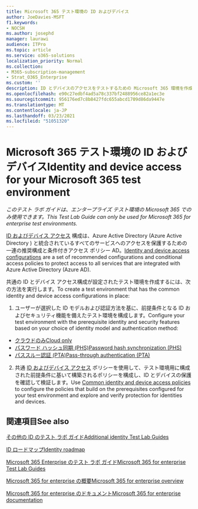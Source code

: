 ```yaml
---
title: Microsoft 365 テスト環境の ID およびデバイス
author: JoeDavies-MSFT
f1.keywords:
- NOCSH
ms.author: josephd
manager: laurawi
audience: ITPro
ms.topic: article
ms.service: o365-solutions
localization_priority: Normal
ms.collection:
- M365-subscription-management
- Strat_O365_Enterprise
ms.custom: ''
description: ID とデバイスのアクセスをテストするための Microsoft 365 環境を作成します。
ms.openlocfilehash: e90c27edbf4ad5a78c337bf2488956ce82a1ec3e
ms.sourcegitcommit: 956176ed7c8b8427fdc655abcd1709d86da9447e
ms.translationtype: MT
ms.contentlocale: ja-JP
ms.lasthandoff: 03/23/2021
ms.locfileid: "51051320"
---
```

# <a name="identity-and-device-access-for-your-microsoft-365-test-environment"></a><span data-ttu-id="c39a1-103">Microsoft 365 テスト環境の ID およびデバイス</span><span class="sxs-lookup"><span data-stu-id="c39a1-103">Identity and device access for your Microsoft 365 test environment</span></span>

<span data-ttu-id="c39a1-104">*このテスト ラボ ガイドは、エンタープライズ テスト環境の Microsoft 365 でのみ使用できます。*</span><span class="sxs-lookup"><span data-stu-id="c39a1-104">*This Test Lab Guide can only be used for Microsoft 365 for enterprise test environments.*</span></span>

<span data-ttu-id="c39a1-105">[ID およびデバイス アクセス](../security/defender-365-security/microsoft-365-policies-configurations.md) 構成は、Azure Active Directory (Azure Active Directory ) と統合されているすべてのサービスへのアクセスを保護するための一連の推奨構成と条件付きアクセス ポリシー AD。</span><span class="sxs-lookup"><span data-stu-id="c39a1-105">[Identity and device access configurations](../security/defender-365-security/microsoft-365-policies-configurations.md) are a set of recommended configurations and conditional access policies to protect access to all services that are integrated with Azure Active Directory (Azure AD).</span></span>

<span data-ttu-id="c39a1-106">共通の ID とデバイス アクセス構成が設定されたテスト環境を作成するには、次の方法を実行します。</span><span class="sxs-lookup"><span data-stu-id="c39a1-106">To create a test environment that has the common identity and device access configurations in place:</span></span>

1. <span data-ttu-id="c39a1-107">ユーザーが選択した ID モデルおよび認証方法を基に、前提条件となる ID およびセキュリティ機能を備えたテスト環境を構成します。</span><span class="sxs-lookup"><span data-stu-id="c39a1-107">Configure your test environment with the prerequisite identity and security features based on your choice of identity model and authentication method:</span></span>

  - [<span data-ttu-id="c39a1-108">クラウドのみ</span><span class="sxs-lookup"><span data-stu-id="c39a1-108">Cloud only</span></span>](cloud-only-prereqs-m365-test-environment.md)
  - [<span data-ttu-id="c39a1-109">パスワード ハッシュ同期 (PHS)</span><span class="sxs-lookup"><span data-stu-id="c39a1-109">Password hash synchronization (PHS)</span></span>](phs-prereqs-m365-test-environment.md)
  - [<span data-ttu-id="c39a1-110">パススルー認証 (PTA)</span><span class="sxs-lookup"><span data-stu-id="c39a1-110">Pass-through authentication (PTA)</span></span>](pta-prereqs-m365-test-environment.md)

2. <span data-ttu-id="c39a1-111">共通 [ID およびデバイス アクセス](../security/defender-365-security/identity-access-policies.md) ポリシーを使用して、テスト環境用に構成された前提条件に基いて構築されるポリシーを構成し、ID とデバイスの保護を確認して検証します。</span><span class="sxs-lookup"><span data-stu-id="c39a1-111">Use [Common identity and device access policies](../security/defender-365-security/identity-access-policies.md) to configure the policies that build on the prerequisites configured for your test environment and explore and verify protection for identities and devices.</span></span>

## <a name="see-also"></a><span data-ttu-id="c39a1-112">関連項目</span><span class="sxs-lookup"><span data-stu-id="c39a1-112">See also</span></span>

[<span data-ttu-id="c39a1-113">その他の ID のテスト ラボ ガイド</span><span class="sxs-lookup"><span data-stu-id="c39a1-113">Additional identity Test Lab Guides</span></span>](m365-enterprise-test-lab-guides.md#identity)

[<span data-ttu-id="c39a1-114">ID ロードマップ</span><span class="sxs-lookup"><span data-stu-id="c39a1-114">Identity roadmap</span></span>](identity-roadmap-microsoft-365.md)

[<span data-ttu-id="c39a1-115">Microsoft 365 Enterprise のテスト ラボ ガイド</span><span class="sxs-lookup"><span data-stu-id="c39a1-115">Microsoft 365 for enterprise Test Lab Guides</span></span>](m365-enterprise-test-lab-guides.md)

[<span data-ttu-id="c39a1-116">Microsoft 365 for enterprise の概要</span><span class="sxs-lookup"><span data-stu-id="c39a1-116">Microsoft 365 for enterprise overview</span></span>](microsoft-365-overview.md)

[<span data-ttu-id="c39a1-117">Microsoft 365 for enterprise のドキュメント</span><span class="sxs-lookup"><span data-stu-id="c39a1-117">Microsoft 365 for enterprise documentation</span></span>](/microsoft-365-enterprise/)
